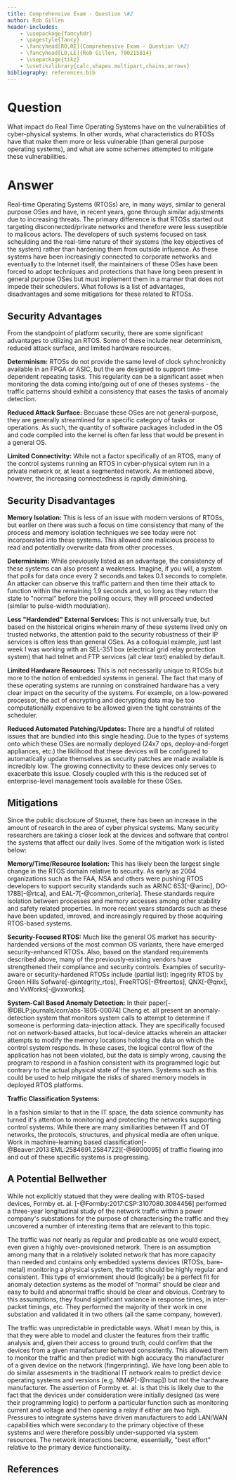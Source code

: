 ```yaml
---
title: Comprehensive Exam - Question \#2
author: Rob Gillen
header-includes:
    - \usepackage{fancyhdr}
    - \pagestyle{fancy}
    - \fancyhead[RO,RE]{Comprehensive Exam - Question \#2}
    - \fancyhead[LO,LE]{Rob Gillen, T00215814}
    - \usepackage{tikz}
    - \usetikzlibrary{calc,shapes.multipart,chains,arrows}
bibliography: references.bib
---
```


# Question

What impact do Real Time Operating Systems have on the vulnerabilities of cyber-physical systems.  In other words, what characteristics do RTOSs have that make them more or less vulnerable (than general purpose operating systems), and what are some schemes attempted to mitigate these vulnerabilities.

# Answer

Real-time Operating Systems (RTOSs) are, in many ways, similar to general purpose OSes and have, in recent years, gone through similar adjustments due to increasing threats. The primary difference is that RTOSs started out targeting disconnected/private networks and therefore were less suseptible to malicous actors. The developers of such systems focused on task scheulding and the real-time nature of their systems (the key objectives of the system) rather than hardening them from outside influence. As these systems have been increasingly connected to corporate networks and eventually to the Internet itself, the maintainers of these OSes have been forced to adopt techniques and protections that have long been present in general purpose OSes but must implement them in a manner that does not impede their schedulers. What follows is a list of advantages, disadvantages and some mitigations for these related to RTOSs.

## Security Advantages

From the standpoint of platform security, there are some significant advantages to utilizing an RTOS. Some of these include near determinism, reduced attack surface, and limited hardware resources.

__Determinism:__ RTOSs do not provide the same level of clock syhnchronicity available in an FPGA or ASIC, but the are designed to support time-dependent repeating tasks. This regularity can be a significant asset when monitoring the data coming into/going out of one of theses systems - the traffic patterns should exhibit a consistency that eases the tasks of anomaly detection.

__Reduced Attack Surface:__ Becuase these OSes are not general-purpose, they are generally streamlined for a specific category of tasks or operations. As such, the quantity of software packages included in the OS and code compiled into the kernel is often far less that would be present in a general OS.

__Limited Connectivity:__ While not a factor specifically of an RTOS, many of the control systems running an RTOS in cyber-physical sytem run in a private network or, at least a segmented network. As mentioned above, however, the increasing connectedness is rapidly diminishing.

## Security Disadvantages

__Memory Isolation:__ This is less of an issue with modern versions of RTOSs, but earlier on there was such a focus on time consistency that many of the process and memory isolation techniques we see today were not incorporated into these systems. This allowed one malicious process to read and potentially overwrite data from other processes.

__Determinisim:__ While previously listed as an advantage, the consistency of these systems can also present a weakness. Imagine, if you will, a system that polls for data once every 2 seconds and takes 0.1 seconds to complete. An attacker can observe this traffic pattern and then time their attack to function within the remaining 1.9 seconds and, so long as they return the state to "normal" before the polling occurs, they will proceed undected (similar to pulse-width modulation).

__Less "Hardended" External Services:__ This is not universally true, but based on the historical origins wherein many of these systems lived only on trusted networks, the attention paid to the security robustness of their IP services is often less than general OSes. As a colloquial example, just last week I was working with an SEL-351 box (electrical grid relay protection system) that had telnet and FTP services (all clear text) enabled by default.

__Limited Hardware Resources:__ This is not necessarily unique to RTOSs but more to the notion of embedded systems in general. The fact that many of these operating systems are running on constrained hardware has a very clear impact on the security of the systems. For example, on a low-powered processor, the act of encrypting and decrypting data may be too computationally expensive to be allowed given the tight constraints of the scheduler.

__Reduced Automated Patching/Updates:__ There are a handful of related issues that are bundled into this single heading. Due to the types of systems onto which these OSes are normally deployed (24x7 ops, deploy-and-forget appliances, etc.) the liklihood that these devices will be configured to automatically update themselves as security patches are made available is incredibly low. The growing connectivity to these devices only serves to exacerbate this issue. Closely coupled with this is the reduced set of enterprise-level management tools available for these OSes.

## Mitigations

Since the public disclosure of Stuxnet, there has been an increase in the amount of research in the area of cyber physical systems. Many security researchers are taking a closer look at the devices and software that control the systems that affect our daily lives. Some of the mitigation work is listed below:

__Memory/Time/Resource Isolation:__ This has likely been the largest single change in the RTOS domain relative to security. As early as 2004 organizations such as the FAA, NSA and others were pushing RTOS developers to support security standards such as ARINC 653[-@arinc], DO-178B[-@rtca], and EAL-7[-@common_criteria]. These standards require isolation between processes and memory accesses among other stability and safety related properties. In more recent years standards such as these have been updated, imroved, and increasingly required by those acquiring RTOS-based systems.

__Security-Focused RTOS:__ Much like the general OS market has security-hardended versions of the most common OS variants, there have emerged security-enhanced RTOSs. Also, based on the standard requirements described above, many of the previously-existing vendors have strengthened their compliance and security controls. Examples of security-aware or security-hardened RTOSs include (partial list): Ingegrity RTOS by Green Hills Sofware[-@integrity_rtos], FreeRTOS[-@freertos], QNX[-@qnx], and VxWorks[-@vxworks].

__System-Call Based Anomaly Detection:__ In their paper[-@DBLP:journals/corr/abs-1805-00074] Cheng et. all present an anomaly-detection system that monitors system calls to attempt to determine if someone is performing data-injection attack. They are specifically focused not on network-based attacks, but local-device attacks wherein an attacker attempts to modify the memory locations holding the data on which the control system responds. In these cases, the logical control flow of the application has not been violated, but the data is simply wrong, causing the program to respond in a fashion consistent with its programmed logic but contrary to the actual physical state of the system. Systems such as this could be used to help mitigate the risks of shared memory models in deployed RTOS platforms.

__Traffic Classification Systems:__

In a fashion similar to that in the IT space, the data science community has turned it's attention to monitoring and protecting the networks supporting control systems. While there are many similiarities between IT and OT networks, the protocols, structures, and physical media are often unique. Work in machine-learning based classification[-@Beaver:2013:EML:2584691.2584722][-@6900095] of traffic flowing into and out of these specific systems is progressing.

## A Potential Bellwether

While not explicitly statued that they were  dealing with RTOS-based devices, Formby et. al. [-@Formby:2017:CSP:3107080.3084456] performed a three-year longitudinal study of the network traffic within a power company's substations for the purpose of characterising the traffic and they uncovered a number of interesting items that are relevant to this topic.

The traffic was _not_ nearly as regular and predicable as one would expect, even given a highly over-provisioned network. There is an assumption among many that in a relatively isolated network that has more capacity than needed and contains only embedded systems devices (RTOSs, bare-metal) monitoring a physical system, the traffic should be highly regular and consistent. This type of enviornment should (logically) be a perfect fit for anomaly detection systems as the model of "normal" should be clear and easy to build and abnormal traffic should be clear and obvious. Contrary to this assumptions, they found significant variance in response times, in inter-packet timings, etc. They performed the majority of their work in one substation and validated it in two others (all the same company, however).

The traffic was unpredictable in predictable ways. What I mean by this, is that they were able to model and cluster the features from their traffic analysis and, given their access to ground truth, could confirm that the devices from a given manufacturer behaved consistently. This allowed them to monitor the traffic and then predict with high accuracy the manufacturer of a given device on the network (fingerprinting). We have long been able to do similar assesments in the traditional IT network realm to predict device operating systems and versions (e.g. NMAP[-@nmap]) but not the hardware manufacturer. The assertion of Formby et. al. is that this is likely due to the fact that the devices under consideration were initially designed (as were their programming logic) to perform a particular function such as monitoring current and voltage and then opening a relay if either are two high. Pressures to integrate systems have driven manufacturers to add LAN/WAN capabilities which were secondary to the primary objective of these systems and were therefore possibly under-supported via system resources. The network interactions become, essentially, "best effort" relative to the primary device functionality.

## References